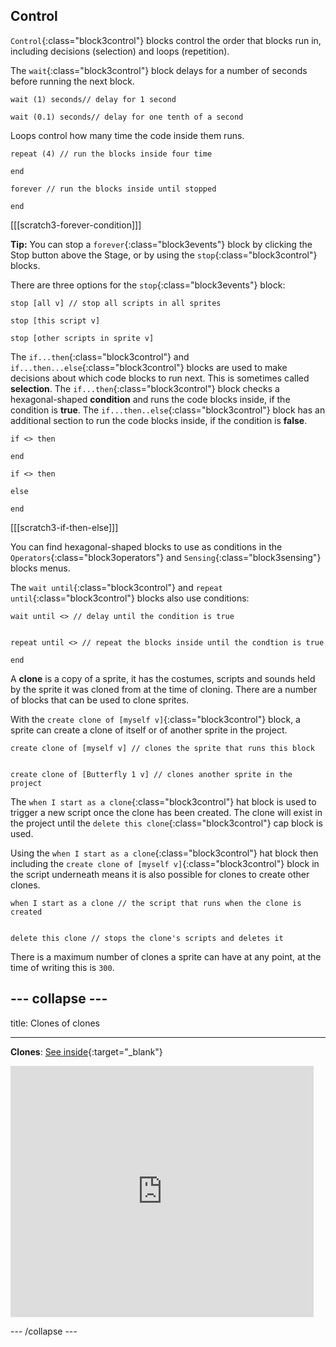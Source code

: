 ## Control

`Control`{:class="block3control"} blocks control the order that blocks run in, including decisions (selection) and loops (repetition).


The `wait`{:class="block3control"} block delays for a number of seconds before running the next block.

```blocks3
wait (1) seconds// delay for 1 second

wait (0.1) seconds// delay for one tenth of a second
```

Loops control how many time the code inside them runs.

```blocks3
repeat (4) // run the blocks inside four time

end
```

```blocks3
forever // run the blocks inside until stopped

end
```

[[[scratch3-forever-condition]]]

**Tip:** You can stop a `forever`{:class="block3events"} block by clicking the Stop button above the Stage, or by using the `stop`{:class="block3control"} blocks. 

There are three options for the `stop`{:class="block3events"} block:

```blocks3
stop [all v] // stop all scripts in all sprites

stop [this script v]

stop [other scripts in sprite v]
```

The `if...then`{:class="block3control"} and `if...then...else`{:class="block3control"} blocks are used to make decisions about which code blocks to run next. This is sometimes called **selection**. The `if...then`{:class="block3control"} block checks a hexagonal-shaped **condition** and runs the code blocks inside, if the condition is **true**. The `if...then..else`{:class="block3control"} block has an additional section to run the code blocks inside, if the condition is **false**.

```blocks3
if <> then

end

if <> then

else

end
```

[[[scratch3-if-then-else]]]

You can find hexagonal-shaped blocks to use as conditions in the `Operators`{:class="block3operators"} and `Sensing`{:class="block3sensing"} blocks menus.

The `wait until`{:class="block3control"} and `repeat until`{:class="block3control"} blocks also use conditions:

```blocks3
wait until <> // delay until the condition is true


repeat until <> // repeat the blocks inside until the condtion is true

end
```

A **clone** is a copy of a sprite, it has the costumes, scripts and sounds held by the sprite it was cloned from at the time of cloning. There are a number of blocks that can be used to clone sprites. 

With the `create clone of [myself v]`{:class="block3control"} block, a sprite can create a clone of itself or of another sprite in the project. 

```blocks3
create clone of [myself v] // clones the sprite that runs this block


create clone of [Butterfly 1 v] // clones another sprite in the project
```

The `when I start as a clone`{:class="block3control"} hat block is used to trigger a new script once the clone has been created. The clone will exist in the project until the `delete this clone`{:class="block3control"} cap block is used. 

Using the `when I start as a clone`{:class="block3control"} hat block then including the `create clone of [myself v]`{:class="block3control"} block in the script underneath means it is also possible for clones to create other clones. 

```blocks3
when I start as a clone // the script that runs when the clone is created


delete this clone // stops the clone's scripts and deletes it
```

There is a maximum number of clones a sprite can have at any point, at the time of writing this is `300`. 

--- collapse ---
---

title: Clones of clones

---

**Clones**: [See inside](https://scratch.mit.edu/projects/567544298/editor){:target="_blank"}

<div class="scratch-preview">
  <iframe src="https://scratch.mit.edu/projects/567544298/embed" allowtransparency="true" width="485" height="402" frameborder="0" scrolling="no" allowfullscreen></iframe>
</div>

--- /collapse ---

